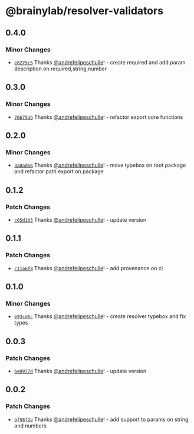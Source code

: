 # @brainylab/resolver-validators

## 0.4.0

### Minor Changes

- [`e8275c5`](https://github.com/brainylab/resolver-validators/commit/e8275c59257a12df2b3476e27c147fc20baa00d7) Thanks [@andrefelipeschulle](https://github.com/andrefelipeschulle)! - create required and add param description on required,string,number

## 0.3.0

### Minor Changes

- [`76675ab`](https://github.com/brainylab/resolver-validators/commit/76675ab02e49c5041642350278354d6f683dc783) Thanks [@andrefelipeschulle](https://github.com/andrefelipeschulle)! - refactor export core functions

## 0.2.0

### Minor Changes

- [`3a8ad66`](https://github.com/brainylab/resolver-validators/commit/3a8ad666b2f806818295a44280db677c82dac952) Thanks [@andrefelipeschulle](https://github.com/andrefelipeschulle)! - move typebox on root package and refactor path export on package

## 0.1.2

### Patch Changes

- [`c65d1b3`](https://github.com/brainylab/resolver-validators/commit/c65d1b39346a0d48b788ae5ad6f990c7042cd24c) Thanks [@andrefelipeschulle](https://github.com/andrefelipeschulle)! - update version

## 0.1.1

### Patch Changes

- [`c11a6f8`](https://github.com/brainylab/resolver-validators/commit/c11a6f89aac8c0670d35860696c5cd66d278deb3) Thanks [@andrefelipeschulle](https://github.com/andrefelipeschulle)! - add provenance on ci

## 0.1.0

### Minor Changes

- [`e93cd6c`](https://github.com/brainylab/resolver-validators/commit/e93cd6c8d2816ef7613619abc796e611415c5d86) Thanks [@andrefelipeschulle](https://github.com/andrefelipeschulle)! - create resolver typebox and fix types

## 0.0.3

### Patch Changes

- [`be0977d`](https://github.com/brainylab/resolver-validators/commit/be0977d54e0a6c1f96a6210edd73dd0f012ff780) Thanks [@andrefelipeschulle](https://github.com/andrefelipeschulle)! - update version

## 0.0.2

### Patch Changes

- [`bf58f2e`](https://github.com/brainylab/resolver-validators/commit/bf58f2e64f9c23d3211e4776836ee10d36707ac1) Thanks [@andrefelipeschulle](https://github.com/andrefelipeschulle)! - add support to params on string and numbers
